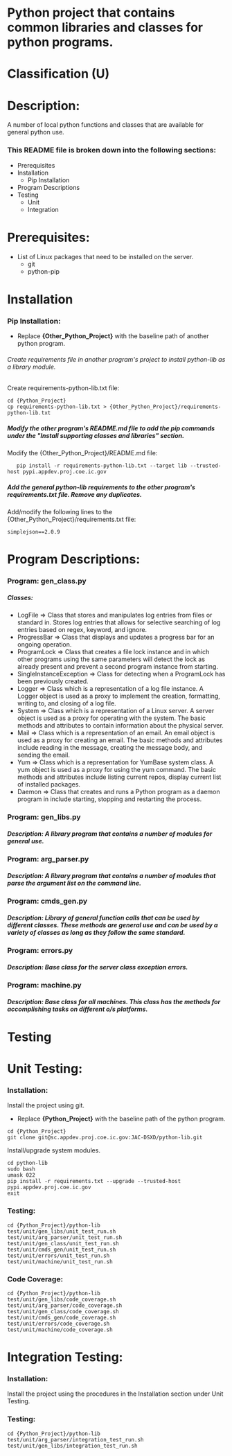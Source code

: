 # Python project that contains common libraries and classes for python programs.
# Classification (U)

# Description:
  A number of local python functions and classes that are available for general python use.


### This README file is broken down into the following sections:
 *  Prerequisites
 *  Installation
    - Pip Installation
 *  Program Descriptions
 *  Testing
    - Unit
    - Integration


# Prerequisites:
  * List of Linux packages that need to be installed on the server.
    - git
    - python-pip


# Installation

### Pip Installation:
  * Replace **{Other_Python_Project}** with the baseline path of another python program.

###### Create requirements file in another program's project to install python-lib as a library module.

Create requirements-python-lib.txt file:

```
cd {Python_Project}
cp requirements-python-lib.txt > {Other_Python_Project}/requirements-python-lib.txt
```

##### Modify the other program's README.md file to add the pip commands under the "Install supporting classes and libraries" section.

Modify the {Other_Python_Project}/README.md file:

```
   pip install -r requirements-python-lib.txt --target lib --trusted-host pypi.appdev.proj.coe.ic.gov
```

##### Add the general python-lib requirements to the other program's requirements.txt file.  Remove any duplicates.

Add/modify the following lines to the {Other_Python_Project}/requirements.txt file:

```
simplejson==2.0.9
```


# Program Descriptions:
### Program:  gen_class.py
##### Classes:
  * LogFile => Class that stores and manipulates log entries from files or standard in.  Stores log entries that allows for selective searching of log entries based on regex, keyword, and ignore.
  * ProgressBar => Class that displays and updates a progress bar for an ongoing operation.
  * ProgramLock => Class that creates a file lock instance and in which other programs using the same parameters will detect the lock as already present and prevent a second program instance from starting.
  * SingleInstanceException => Class for detecting when a ProgramLock has been previously created.
  * Logger => Class which is a representation of a log file instance.  A Logger object is used as a proxy to implement the creation, formatting, writing to, and closing of a log file.
  * System => Class which is a representation of a Linux server.  A server object is used as a proxy for operating with the system.  The basic methods and attributes to contain information about the physical server.
  * Mail => Class which is a representation of an email.  An email object is used as a proxy for creating an email.  The basic methods and attributes include reading in the message, creating the message body, and sending the email.
  * Yum => Class which is a representation for YumBase system class.  A yum object is used as a proxy for using the yum command.  The basic methods and attributes include listing current repos, display current list of installed packages.
  * Daemon =>  Class that creates and runs a Python program as a daemon program in include starting, stopping and restarting the process.


### Program:  gen_libs.py
##### Description:  A library program that contains a number of modules for general use.


### Program:  arg_parser.py
##### Description:  A library program that contains a number of modules that parse the argument list on the command line.


### Program:  cmds_gen.py
##### Description:  Library of general function calls that can be used by different classes.  These methods are general use and can be used by a variety of classes as long as they follow the same standard.


### Program:  errors.py
##### Description:  Base class for the server class exception errors.


### Program:  machine.py
##### Description:  Base class for all machines.  This class has the methods for accomplishing tasks on different o/s platforms.


# Testing

# Unit Testing:

### Installation:

Install the project using git.
  * Replace **{Python_Project}** with the baseline path of the python program.

```
cd {Python_Project}
git clone git@sc.appdev.proj.coe.ic.gov:JAC-DSXD/python-lib.git
```

Install/upgrade system modules.

```
cd python-lib
sudo bash
umask 022
pip install -r requirements.txt --upgrade --trusted-host pypi.appdev.proj.coe.ic.gov
exit
```

### Testing:

```
cd {Python_Project}/python-lib
test/unit/gen_libs/unit_test_run.sh
test/unit/arg_parser/unit_test_run.sh
test/unit/gen_class/unit_test_run.sh
test/unit/cmds_gen/unit_test_run.sh
test/unit/errors/unit_test_run.sh
test/unit/machine/unit_test_run.sh
```

### Code Coverage:

```
cd {Python_Project}/python-lib
test/unit/gen_libs/code_coverage.sh
test/unit/arg_parser/code_coverage.sh
test/unit/gen_class/code_coverage.sh
test/unit/cmds_gen/code_coverage.sh
test/unit/errors/code_coverage.sh
test/unit/machine/code_coverage.sh
```

# Integration Testing:

### Installation:

Install the project using the procedures in the Installation section under Unit Testing.

### Testing:
```
cd {Python_Project}/python-lib
test/unit/arg_parser/integration_test_run.sh
test/unit/gen_libs/integration_test_run.sh
```

